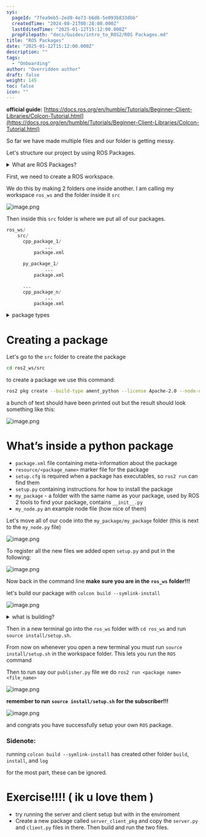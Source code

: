 ```yaml
---
sys:
  pageId: "7fea9eb5-2ed9-4e73-b6d6-5e093b833dbb"
  createdTime: "2024-08-21T00:28:00.000Z"
  lastEditedTime: "2025-01-12T15:12:00.000Z"
  propFilepath: "docs/Guides/intro_to_ROS2/ROS Packages.md"
title: "ROS Packages"
date: "2025-01-12T15:12:00.000Z"
description: ""
tags:
  - "Onboarding"
author: "Overridden author"
draft: false
weight: 145
toc: false
icon: ""
---
```


**official guide:** [https://docs.ros.org/en/humble/Tutorials/Beginner-Client-Libraries/Colcon-Tutorial.html](https://docs.ros.org/en/humble/Tutorials/Beginner-Client-Libraries/Colcon-Tutorial.html)

So far we have made multiple files and our folder is getting messy.

Let's structure our project by using ROS Packages.

<details>

<summary>What are ROS Packages?</summary>

ROS Packages are, as the name implies, packages of code that are highly sharable between ROS developers.

They consist of a folder, `package.xml` file, and source code

```python
      cpp_package_1/
		      ... imagine much code files here ..
          package.xml
```

</details>

First, we need to create a ROS workspace.

We do this by making 2 folders one inside another. I am calling my workspace `ros_ws` and the folder inside it `src`

![image.png](https://prod-files-secure.s3.us-west-2.amazonaws.com/d518164a-d88e-44d1-a4ee-3adb3bd8bce0/70706947-fd18-4537-a67b-e12946812d31/image.png?X-Amz-Algorithm=AWS4-HMAC-SHA256&X-Amz-Content-Sha256=UNSIGNED-PAYLOAD&X-Amz-Credential=ASIAZI2LB466S236437N%2F20250626%2Fus-west-2%2Fs3%2Faws4_request&X-Amz-Date=20250626T190717Z&X-Amz-Expires=3600&X-Amz-Security-Token=IQoJb3JpZ2luX2VjEGoaCXVzLXdlc3QtMiJIMEYCIQC%2BR%2FjSGF4KrQEvtM%2FO1iqxQitup4fTd4Rk8woGlZ5auQIhALsCBvNNUNmWAh7oIAjF9wM0ZlUp25qag7hEsMFMRDL4Kv8DCGIQABoMNjM3NDIzMTgzODA1IgxoEJrDpc%2FHQqv33y4q3ANC9NAGwMhF5KqtjJr%2Bm0bakTMW1wOEfy95Ir9QvmzMADGPggEc1bsKbbYJk2ZfjY5coBCvScYOLUITSsRM9O0%2FKYx3sXVmITkJKrUo827ogg5ouRqyXLpUhxUFpQhEt59mzID4RaxwHbJf8boQHbMrFRD1Ah3RKKqYv0QMivlfEtc3YiSKsGmCiR0DxcOZspBHJU14ikkZ7GpbiAJyO34KxTFxHu6TbfZWYPfKIp3Fkmy%2BB2s%2BsMb%2FY19f32VJnFEsYfdX8Xe3dPtBsl3iKzH4RukMDuFGKdoUjXP6qnRMePK5Cz0dXhjObuiTzfjW4d%2FZJUA7Sx4t3DSo%2BR7RqXhSZOrZLyRES97AR1MFITjg3V%2F%2FygKkhDU%2BmrbB6a0hmiqrZ8BDpiNbmtFj4t%2B8ukGlurX2HHh%2BF2W%2Fy9OyBjBsULgycpbWDcCW1LbaFl8g93ULqS%2FiOu6Z0OQYE5KOvQMeKhaYeOfY%2B%2FihjPFmi%2BtUA9k5R1pBf4IWMuil9mQio249OxQB39okgEn4Xl56w2h5OZohC0Be2h86MHpJFHiHYTVM6%2FwV8jd7T9OBVsTCIb%2Bl8dp8huu5bAq2zemY5sYfNqCL8oPBgFyiCXVv%2FefPclytx%2Bz2vfwDpVSMfTCphPbCBjqkAacpKXCbzcbCcTFQWpDvELbSQZWkQliHEPQfbB7wUhDXDgHYJ1rEyD8zrmvlVJUBdYxTq2CCGWTu4IStkDl5x2UF2%2BAQ%2BldQ0ZpwU9MzovWQS4j9CTrzDeqCt8SerLhpXWlRMOI0VMgs1fPeXZL7386puzEpLNwIgpeL%2FuSlRvZew1ABYM3EtNFtuqxvO79XIR569RAqTQ4MAhk1J8AtB5ou%2FDi1&X-Amz-Signature=d1b15773fbc50131b799867be01193845c42024a3395cac3950709dd674e65dc&X-Amz-SignedHeaders=host&x-amz-checksum-mode=ENABLED&x-id=GetObject)

Then inside this `src` folder is where we put all of our packages.

```python
ros_ws/
    src/
      cpp_package_1/
		      ...
          package.xml

      py_package_1/
		      ...
          package.xml

      ...
      cpp_package_n/
		      ...
          package.xml

```

<details>

<summary>package types</summary>

packages can be either `C++` or python.

the intern file structure is different for each but for this guide we will stick to creating python packages

</details>

# Creating a package

Let's go to the `src` folder to create the package

```bash
cd ros2_ws/src
```

to create a package we use this command:

```bash
ros2 pkg create --build-type ament_python --license Apache-2.0 --node-name my_node my_package
```

a bunch of text should have been printed out but the result should look something like this:

![image.png](https://prod-files-secure.s3.us-west-2.amazonaws.com/d518164a-d88e-44d1-a4ee-3adb3bd8bce0/e6cf1e3f-8512-4a3e-b131-079f800bf3e8/image.png?X-Amz-Algorithm=AWS4-HMAC-SHA256&X-Amz-Content-Sha256=UNSIGNED-PAYLOAD&X-Amz-Credential=ASIAZI2LB466S236437N%2F20250626%2Fus-west-2%2Fs3%2Faws4_request&X-Amz-Date=20250626T190717Z&X-Amz-Expires=3600&X-Amz-Security-Token=IQoJb3JpZ2luX2VjEGoaCXVzLXdlc3QtMiJIMEYCIQC%2BR%2FjSGF4KrQEvtM%2FO1iqxQitup4fTd4Rk8woGlZ5auQIhALsCBvNNUNmWAh7oIAjF9wM0ZlUp25qag7hEsMFMRDL4Kv8DCGIQABoMNjM3NDIzMTgzODA1IgxoEJrDpc%2FHQqv33y4q3ANC9NAGwMhF5KqtjJr%2Bm0bakTMW1wOEfy95Ir9QvmzMADGPggEc1bsKbbYJk2ZfjY5coBCvScYOLUITSsRM9O0%2FKYx3sXVmITkJKrUo827ogg5ouRqyXLpUhxUFpQhEt59mzID4RaxwHbJf8boQHbMrFRD1Ah3RKKqYv0QMivlfEtc3YiSKsGmCiR0DxcOZspBHJU14ikkZ7GpbiAJyO34KxTFxHu6TbfZWYPfKIp3Fkmy%2BB2s%2BsMb%2FY19f32VJnFEsYfdX8Xe3dPtBsl3iKzH4RukMDuFGKdoUjXP6qnRMePK5Cz0dXhjObuiTzfjW4d%2FZJUA7Sx4t3DSo%2BR7RqXhSZOrZLyRES97AR1MFITjg3V%2F%2FygKkhDU%2BmrbB6a0hmiqrZ8BDpiNbmtFj4t%2B8ukGlurX2HHh%2BF2W%2Fy9OyBjBsULgycpbWDcCW1LbaFl8g93ULqS%2FiOu6Z0OQYE5KOvQMeKhaYeOfY%2B%2FihjPFmi%2BtUA9k5R1pBf4IWMuil9mQio249OxQB39okgEn4Xl56w2h5OZohC0Be2h86MHpJFHiHYTVM6%2FwV8jd7T9OBVsTCIb%2Bl8dp8huu5bAq2zemY5sYfNqCL8oPBgFyiCXVv%2FefPclytx%2Bz2vfwDpVSMfTCphPbCBjqkAacpKXCbzcbCcTFQWpDvELbSQZWkQliHEPQfbB7wUhDXDgHYJ1rEyD8zrmvlVJUBdYxTq2CCGWTu4IStkDl5x2UF2%2BAQ%2BldQ0ZpwU9MzovWQS4j9CTrzDeqCt8SerLhpXWlRMOI0VMgs1fPeXZL7386puzEpLNwIgpeL%2FuSlRvZew1ABYM3EtNFtuqxvO79XIR569RAqTQ4MAhk1J8AtB5ou%2FDi1&X-Amz-Signature=2e67fccb85fb03cea9f417986e096ed2dd612fd550028c700459f8683bd0697b&X-Amz-SignedHeaders=host&x-amz-checksum-mode=ENABLED&x-id=GetObject)

# What’s inside a python package

- `package.xml` file containing meta-information about the package
- `resource/<package_name>` marker file for the package
- `setup.cfg` is required when a package has executables, so `ros2 run` can find them
- `setup.py` containing instructions for how to install the package
- `my_package` - a folder with the same name as your package, used by ROS 2 tools to find your package, contains `__init__.py`
- `my_node.py` an example node file (how nice of them)

Let's move all of our code into the `my_package/my_package` folder (this is next to the `my_node.py` file)

![image.png](https://prod-files-secure.s3.us-west-2.amazonaws.com/d518164a-d88e-44d1-a4ee-3adb3bd8bce0/9ce58f11-0da9-4d3e-b86d-506a9685d378/image.png?X-Amz-Algorithm=AWS4-HMAC-SHA256&X-Amz-Content-Sha256=UNSIGNED-PAYLOAD&X-Amz-Credential=ASIAZI2LB466S236437N%2F20250626%2Fus-west-2%2Fs3%2Faws4_request&X-Amz-Date=20250626T190717Z&X-Amz-Expires=3600&X-Amz-Security-Token=IQoJb3JpZ2luX2VjEGoaCXVzLXdlc3QtMiJIMEYCIQC%2BR%2FjSGF4KrQEvtM%2FO1iqxQitup4fTd4Rk8woGlZ5auQIhALsCBvNNUNmWAh7oIAjF9wM0ZlUp25qag7hEsMFMRDL4Kv8DCGIQABoMNjM3NDIzMTgzODA1IgxoEJrDpc%2FHQqv33y4q3ANC9NAGwMhF5KqtjJr%2Bm0bakTMW1wOEfy95Ir9QvmzMADGPggEc1bsKbbYJk2ZfjY5coBCvScYOLUITSsRM9O0%2FKYx3sXVmITkJKrUo827ogg5ouRqyXLpUhxUFpQhEt59mzID4RaxwHbJf8boQHbMrFRD1Ah3RKKqYv0QMivlfEtc3YiSKsGmCiR0DxcOZspBHJU14ikkZ7GpbiAJyO34KxTFxHu6TbfZWYPfKIp3Fkmy%2BB2s%2BsMb%2FY19f32VJnFEsYfdX8Xe3dPtBsl3iKzH4RukMDuFGKdoUjXP6qnRMePK5Cz0dXhjObuiTzfjW4d%2FZJUA7Sx4t3DSo%2BR7RqXhSZOrZLyRES97AR1MFITjg3V%2F%2FygKkhDU%2BmrbB6a0hmiqrZ8BDpiNbmtFj4t%2B8ukGlurX2HHh%2BF2W%2Fy9OyBjBsULgycpbWDcCW1LbaFl8g93ULqS%2FiOu6Z0OQYE5KOvQMeKhaYeOfY%2B%2FihjPFmi%2BtUA9k5R1pBf4IWMuil9mQio249OxQB39okgEn4Xl56w2h5OZohC0Be2h86MHpJFHiHYTVM6%2FwV8jd7T9OBVsTCIb%2Bl8dp8huu5bAq2zemY5sYfNqCL8oPBgFyiCXVv%2FefPclytx%2Bz2vfwDpVSMfTCphPbCBjqkAacpKXCbzcbCcTFQWpDvELbSQZWkQliHEPQfbB7wUhDXDgHYJ1rEyD8zrmvlVJUBdYxTq2CCGWTu4IStkDl5x2UF2%2BAQ%2BldQ0ZpwU9MzovWQS4j9CTrzDeqCt8SerLhpXWlRMOI0VMgs1fPeXZL7386puzEpLNwIgpeL%2FuSlRvZew1ABYM3EtNFtuqxvO79XIR569RAqTQ4MAhk1J8AtB5ou%2FDi1&X-Amz-Signature=3c36ab104ff8f578b56dba771bd02708384e0101c4d93d362f957f3d14b5c369&X-Amz-SignedHeaders=host&x-amz-checksum-mode=ENABLED&x-id=GetObject)

To register all the new files we added open `setup.py` and put in the following:

![image.png](https://prod-files-secure.s3.us-west-2.amazonaws.com/d518164a-d88e-44d1-a4ee-3adb3bd8bce0/1cd7c262-4cae-4496-9d75-c178537d24a2/image.png?X-Amz-Algorithm=AWS4-HMAC-SHA256&X-Amz-Content-Sha256=UNSIGNED-PAYLOAD&X-Amz-Credential=ASIAZI2LB466S236437N%2F20250626%2Fus-west-2%2Fs3%2Faws4_request&X-Amz-Date=20250626T190717Z&X-Amz-Expires=3600&X-Amz-Security-Token=IQoJb3JpZ2luX2VjEGoaCXVzLXdlc3QtMiJIMEYCIQC%2BR%2FjSGF4KrQEvtM%2FO1iqxQitup4fTd4Rk8woGlZ5auQIhALsCBvNNUNmWAh7oIAjF9wM0ZlUp25qag7hEsMFMRDL4Kv8DCGIQABoMNjM3NDIzMTgzODA1IgxoEJrDpc%2FHQqv33y4q3ANC9NAGwMhF5KqtjJr%2Bm0bakTMW1wOEfy95Ir9QvmzMADGPggEc1bsKbbYJk2ZfjY5coBCvScYOLUITSsRM9O0%2FKYx3sXVmITkJKrUo827ogg5ouRqyXLpUhxUFpQhEt59mzID4RaxwHbJf8boQHbMrFRD1Ah3RKKqYv0QMivlfEtc3YiSKsGmCiR0DxcOZspBHJU14ikkZ7GpbiAJyO34KxTFxHu6TbfZWYPfKIp3Fkmy%2BB2s%2BsMb%2FY19f32VJnFEsYfdX8Xe3dPtBsl3iKzH4RukMDuFGKdoUjXP6qnRMePK5Cz0dXhjObuiTzfjW4d%2FZJUA7Sx4t3DSo%2BR7RqXhSZOrZLyRES97AR1MFITjg3V%2F%2FygKkhDU%2BmrbB6a0hmiqrZ8BDpiNbmtFj4t%2B8ukGlurX2HHh%2BF2W%2Fy9OyBjBsULgycpbWDcCW1LbaFl8g93ULqS%2FiOu6Z0OQYE5KOvQMeKhaYeOfY%2B%2FihjPFmi%2BtUA9k5R1pBf4IWMuil9mQio249OxQB39okgEn4Xl56w2h5OZohC0Be2h86MHpJFHiHYTVM6%2FwV8jd7T9OBVsTCIb%2Bl8dp8huu5bAq2zemY5sYfNqCL8oPBgFyiCXVv%2FefPclytx%2Bz2vfwDpVSMfTCphPbCBjqkAacpKXCbzcbCcTFQWpDvELbSQZWkQliHEPQfbB7wUhDXDgHYJ1rEyD8zrmvlVJUBdYxTq2CCGWTu4IStkDl5x2UF2%2BAQ%2BldQ0ZpwU9MzovWQS4j9CTrzDeqCt8SerLhpXWlRMOI0VMgs1fPeXZL7386puzEpLNwIgpeL%2FuSlRvZew1ABYM3EtNFtuqxvO79XIR569RAqTQ4MAhk1J8AtB5ou%2FDi1&X-Amz-Signature=5004c6ee7f6c54c67e74a2a847d2acd3fd20edfa51f69eef1e4d90f5c25b31a0&X-Amz-SignedHeaders=host&x-amz-checksum-mode=ENABLED&x-id=GetObject)

Now back in the command line **make sure you are in the** **`ros_ws`** **folder!!!**

let's build our package with `colcon build --symlink-install`

![image.png](https://prod-files-secure.s3.us-west-2.amazonaws.com/d518164a-d88e-44d1-a4ee-3adb3bd8bce0/2f2a0d27-b173-48fd-b189-5f5c0ce65619/image.png?X-Amz-Algorithm=AWS4-HMAC-SHA256&X-Amz-Content-Sha256=UNSIGNED-PAYLOAD&X-Amz-Credential=ASIAZI2LB466S236437N%2F20250626%2Fus-west-2%2Fs3%2Faws4_request&X-Amz-Date=20250626T190717Z&X-Amz-Expires=3600&X-Amz-Security-Token=IQoJb3JpZ2luX2VjEGoaCXVzLXdlc3QtMiJIMEYCIQC%2BR%2FjSGF4KrQEvtM%2FO1iqxQitup4fTd4Rk8woGlZ5auQIhALsCBvNNUNmWAh7oIAjF9wM0ZlUp25qag7hEsMFMRDL4Kv8DCGIQABoMNjM3NDIzMTgzODA1IgxoEJrDpc%2FHQqv33y4q3ANC9NAGwMhF5KqtjJr%2Bm0bakTMW1wOEfy95Ir9QvmzMADGPggEc1bsKbbYJk2ZfjY5coBCvScYOLUITSsRM9O0%2FKYx3sXVmITkJKrUo827ogg5ouRqyXLpUhxUFpQhEt59mzID4RaxwHbJf8boQHbMrFRD1Ah3RKKqYv0QMivlfEtc3YiSKsGmCiR0DxcOZspBHJU14ikkZ7GpbiAJyO34KxTFxHu6TbfZWYPfKIp3Fkmy%2BB2s%2BsMb%2FY19f32VJnFEsYfdX8Xe3dPtBsl3iKzH4RukMDuFGKdoUjXP6qnRMePK5Cz0dXhjObuiTzfjW4d%2FZJUA7Sx4t3DSo%2BR7RqXhSZOrZLyRES97AR1MFITjg3V%2F%2FygKkhDU%2BmrbB6a0hmiqrZ8BDpiNbmtFj4t%2B8ukGlurX2HHh%2BF2W%2Fy9OyBjBsULgycpbWDcCW1LbaFl8g93ULqS%2FiOu6Z0OQYE5KOvQMeKhaYeOfY%2B%2FihjPFmi%2BtUA9k5R1pBf4IWMuil9mQio249OxQB39okgEn4Xl56w2h5OZohC0Be2h86MHpJFHiHYTVM6%2FwV8jd7T9OBVsTCIb%2Bl8dp8huu5bAq2zemY5sYfNqCL8oPBgFyiCXVv%2FefPclytx%2Bz2vfwDpVSMfTCphPbCBjqkAacpKXCbzcbCcTFQWpDvELbSQZWkQliHEPQfbB7wUhDXDgHYJ1rEyD8zrmvlVJUBdYxTq2CCGWTu4IStkDl5x2UF2%2BAQ%2BldQ0ZpwU9MzovWQS4j9CTrzDeqCt8SerLhpXWlRMOI0VMgs1fPeXZL7386puzEpLNwIgpeL%2FuSlRvZew1ABYM3EtNFtuqxvO79XIR569RAqTQ4MAhk1J8AtB5ou%2FDi1&X-Amz-Signature=78fa847ccc6f2e51fb4d757c8f394c2aa55efbe86f0b97ba56fca2accdc7b53d&X-Amz-SignedHeaders=host&x-amz-checksum-mode=ENABLED&x-id=GetObject)

<details>

<summary>what is building?</summary>

if you are a CS major at Rose-Hulman you will learn the answer to this in CSSE132

but TLDR; is it combines all the code files into one program that can be run easily 

</details>

Then in a new terminal go into the `ros_ws` folder with `cd ros_ws` and run `source install/setup.sh`. 

From now on whenever you open a new terminal you must run `source install/setup.sh` in the workspace folder. This lets you run the `ROS` command

Then to run say our `publisher.py` file we do `ros2 run <package name> <file_name>`

![image.png](https://prod-files-secure.s3.us-west-2.amazonaws.com/d518164a-d88e-44d1-a4ee-3adb3bd8bce0/4f4b1219-3a44-4632-aa0a-ce3471699f59/image.png?X-Amz-Algorithm=AWS4-HMAC-SHA256&X-Amz-Content-Sha256=UNSIGNED-PAYLOAD&X-Amz-Credential=ASIAZI2LB466S236437N%2F20250626%2Fus-west-2%2Fs3%2Faws4_request&X-Amz-Date=20250626T190718Z&X-Amz-Expires=3600&X-Amz-Security-Token=IQoJb3JpZ2luX2VjEGoaCXVzLXdlc3QtMiJIMEYCIQC%2BR%2FjSGF4KrQEvtM%2FO1iqxQitup4fTd4Rk8woGlZ5auQIhALsCBvNNUNmWAh7oIAjF9wM0ZlUp25qag7hEsMFMRDL4Kv8DCGIQABoMNjM3NDIzMTgzODA1IgxoEJrDpc%2FHQqv33y4q3ANC9NAGwMhF5KqtjJr%2Bm0bakTMW1wOEfy95Ir9QvmzMADGPggEc1bsKbbYJk2ZfjY5coBCvScYOLUITSsRM9O0%2FKYx3sXVmITkJKrUo827ogg5ouRqyXLpUhxUFpQhEt59mzID4RaxwHbJf8boQHbMrFRD1Ah3RKKqYv0QMivlfEtc3YiSKsGmCiR0DxcOZspBHJU14ikkZ7GpbiAJyO34KxTFxHu6TbfZWYPfKIp3Fkmy%2BB2s%2BsMb%2FY19f32VJnFEsYfdX8Xe3dPtBsl3iKzH4RukMDuFGKdoUjXP6qnRMePK5Cz0dXhjObuiTzfjW4d%2FZJUA7Sx4t3DSo%2BR7RqXhSZOrZLyRES97AR1MFITjg3V%2F%2FygKkhDU%2BmrbB6a0hmiqrZ8BDpiNbmtFj4t%2B8ukGlurX2HHh%2BF2W%2Fy9OyBjBsULgycpbWDcCW1LbaFl8g93ULqS%2FiOu6Z0OQYE5KOvQMeKhaYeOfY%2B%2FihjPFmi%2BtUA9k5R1pBf4IWMuil9mQio249OxQB39okgEn4Xl56w2h5OZohC0Be2h86MHpJFHiHYTVM6%2FwV8jd7T9OBVsTCIb%2Bl8dp8huu5bAq2zemY5sYfNqCL8oPBgFyiCXVv%2FefPclytx%2Bz2vfwDpVSMfTCphPbCBjqkAacpKXCbzcbCcTFQWpDvELbSQZWkQliHEPQfbB7wUhDXDgHYJ1rEyD8zrmvlVJUBdYxTq2CCGWTu4IStkDl5x2UF2%2BAQ%2BldQ0ZpwU9MzovWQS4j9CTrzDeqCt8SerLhpXWlRMOI0VMgs1fPeXZL7386puzEpLNwIgpeL%2FuSlRvZew1ABYM3EtNFtuqxvO79XIR569RAqTQ4MAhk1J8AtB5ou%2FDi1&X-Amz-Signature=38af21024afa53ad3e5652300e385e1988df348f229cbc8ff84a698421941d65&X-Amz-SignedHeaders=host&x-amz-checksum-mode=ENABLED&x-id=GetObject)

**remember to run** **`source install/setup.sh`** **for the subscriber!!!**

![image.png](https://prod-files-secure.s3.us-west-2.amazonaws.com/d518164a-d88e-44d1-a4ee-3adb3bd8bce0/02121119-dad4-49ec-8356-c956108b4243/image.png?X-Amz-Algorithm=AWS4-HMAC-SHA256&X-Amz-Content-Sha256=UNSIGNED-PAYLOAD&X-Amz-Credential=ASIAZI2LB466S236437N%2F20250626%2Fus-west-2%2Fs3%2Faws4_request&X-Amz-Date=20250626T190718Z&X-Amz-Expires=3600&X-Amz-Security-Token=IQoJb3JpZ2luX2VjEGoaCXVzLXdlc3QtMiJIMEYCIQC%2BR%2FjSGF4KrQEvtM%2FO1iqxQitup4fTd4Rk8woGlZ5auQIhALsCBvNNUNmWAh7oIAjF9wM0ZlUp25qag7hEsMFMRDL4Kv8DCGIQABoMNjM3NDIzMTgzODA1IgxoEJrDpc%2FHQqv33y4q3ANC9NAGwMhF5KqtjJr%2Bm0bakTMW1wOEfy95Ir9QvmzMADGPggEc1bsKbbYJk2ZfjY5coBCvScYOLUITSsRM9O0%2FKYx3sXVmITkJKrUo827ogg5ouRqyXLpUhxUFpQhEt59mzID4RaxwHbJf8boQHbMrFRD1Ah3RKKqYv0QMivlfEtc3YiSKsGmCiR0DxcOZspBHJU14ikkZ7GpbiAJyO34KxTFxHu6TbfZWYPfKIp3Fkmy%2BB2s%2BsMb%2FY19f32VJnFEsYfdX8Xe3dPtBsl3iKzH4RukMDuFGKdoUjXP6qnRMePK5Cz0dXhjObuiTzfjW4d%2FZJUA7Sx4t3DSo%2BR7RqXhSZOrZLyRES97AR1MFITjg3V%2F%2FygKkhDU%2BmrbB6a0hmiqrZ8BDpiNbmtFj4t%2B8ukGlurX2HHh%2BF2W%2Fy9OyBjBsULgycpbWDcCW1LbaFl8g93ULqS%2FiOu6Z0OQYE5KOvQMeKhaYeOfY%2B%2FihjPFmi%2BtUA9k5R1pBf4IWMuil9mQio249OxQB39okgEn4Xl56w2h5OZohC0Be2h86MHpJFHiHYTVM6%2FwV8jd7T9OBVsTCIb%2Bl8dp8huu5bAq2zemY5sYfNqCL8oPBgFyiCXVv%2FefPclytx%2Bz2vfwDpVSMfTCphPbCBjqkAacpKXCbzcbCcTFQWpDvELbSQZWkQliHEPQfbB7wUhDXDgHYJ1rEyD8zrmvlVJUBdYxTq2CCGWTu4IStkDl5x2UF2%2BAQ%2BldQ0ZpwU9MzovWQS4j9CTrzDeqCt8SerLhpXWlRMOI0VMgs1fPeXZL7386puzEpLNwIgpeL%2FuSlRvZew1ABYM3EtNFtuqxvO79XIR569RAqTQ4MAhk1J8AtB5ou%2FDi1&X-Amz-Signature=ba37287b2b5947fc7a92a8c2e826284b1f1dbf88fb2c0308b5cf1c1e87438472&X-Amz-SignedHeaders=host&x-amz-checksum-mode=ENABLED&x-id=GetObject)

and congrats you have successfully setup your own `ROS` package.

### Sidenote:

running `colcon build --symlink-install` has created other folder `build`, `install`, and `log`

for the most part, these can be ignored.

# Exercise!!!! ( ik u love them )

- try running the server and client setup but with in the enviroment
- Create a new package called `server_client_pkg` and copy the `server.py` and `client.py` files in there. Then build and run the two files.
